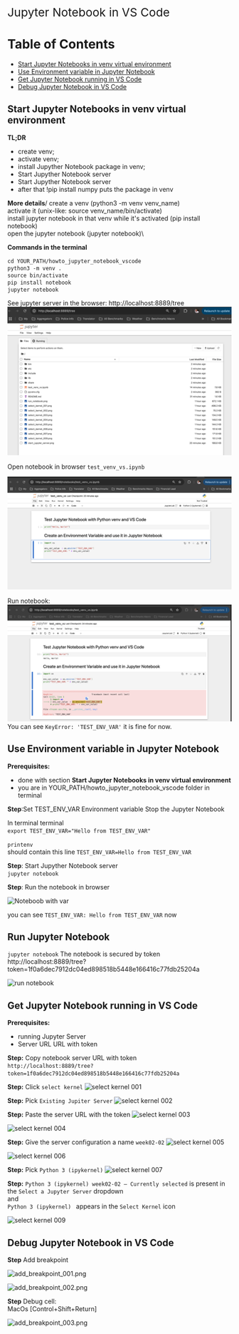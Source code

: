 <p style="font-size: 26px;"> Jupyter Notebook in VS Code </p>

# Table of Contents

- [Start Jupyter Notebooks in venv virtual environment](#start-jupyter-notebooks-in-venv-virtual-environment)
- [Use Environment variable in Jupyter Notebook](#use-environment-variable-in-jupyter-notebook)
- [Get Jupyter Notebook running in VS Code](#get-jupyter-notebook-running-in-vs-code)
- [Debug Jupyter Notebook in VS Code](#debug-jupyter-notebook-in-vs-code)

## Start Jupyter Notebooks in venv virtual environment 
**TL;DR**
- create venv;
- activate venv;
- install Jupyther Notebook package in venv;
- Start Jupyther Notebook server
- Start Jupyther Notebook server
- after that !pip install numpy puts the package in venv


**More details**/
create a venv  (python3 -m venv venv_name)\
activate it (unix-like: source venv_name/bin/activate)\
install jupyter notebook in that venv while it's activated (pip install notebook)\
open the jupyter notebook (jupyter notebook)\



**Commands in the terminal**
```
cd YOUR_PATH/howto_jupyter_notebook_vscode
python3 -m venv .
source bin/activate
pip install notebook
jupyter notebook
```

See jupyter server in the browser: http://localhost:8889/tree
![See jupyter server in the browser](start_jupyter_server.png)


Open notebook in browser ```test_venv_vs.ipynb```

![Open notebook in browser](open_notebook_in_browser.png)

Run notebook:
![Noteboob without var](run_notebook_no_var.png)
You can see ```KeyError: 'TEST_ENV_VAR'``` it is fine for now.



## Use Environment variable in Jupyter Notebook
**Prerequisites:**
- done with section **Start Jupyter Notebooks in venv virtual environment**
- you are in YOUR_PATH/howto_jupyter_notebook_vscode folder in terminal


**Step**:Set TEST_ENV_VAR Environment variable
Stop the Jupyter Notebook

In terminal terminal\
```export TEST_ENV_VAR="Hello from TEST_ENV_VAR"```

```printenv```\
should contain this line 
```TEST_ENV_VAR=Hello from TEST_ENV_VAR```

**Step**:  Start Jupyther Notebook server\
```jupyter notebook```

**Step**:  Run the notebook in browser

![Noteboob with var](run_notebook_with_var.png)

you can see ```TEST_ENV_VAR: Hello from TEST_ENV_VAR``` now 

## Run Jupyter Notebook 
```jupyter notebook```
The notebook is secured by token
http://localhost:8889/tree?token=1f0a6dec7912dc04ed898518b5448e166416c77fdb25204a

![run notebook](run_notebook.png)


## Get Jupyter Notebook running in VS Code 
**Prerequisites:**
- running Jupyter Server
- Server URL URL with token




**Step:**
Copy notebook server URL with token\
```http://localhost:8889/tree?token=1f0a6dec7912dc04ed898518b5448e166416c77fdb25204a```


**Step:**
Click ```select kernel```
![select kernel 001](select_kernel_001.png)

**Step:**
Pick ```Existing Jupiter Server```
![select kernel 002](select_kernel_002.png)

**Step:**
Paste the server URL with the token
![select kernel 003](select_kernel_003.png)

![select kernel 004](select_kernel_004.png)

**Step:**
Give the server configuration a name ```week02-02```
![select kernel 005](select_kernel_005.png)

![select kernel 006](select_kernel_006.png)

**Step:**
Pick ```Python 3 (ipykernel)```
![select kernel 007](select_kernel_007.png)

**Step:**
```Python 3 (ipykernel) week02-02 — Currently selected``` is present in the ```Select a Jupyter Server``` dropdown\
and\
```Python 3 (ipykernel) ``` appears in the ```Select Kernel``` icon

![select kernel 009](select_kernel_009.png)



## Debug Jupyter Notebook in VS Code

**Step** Add breakpoint

![add_breakpoint_001.png](add_breakpoint_001.png)

![add_breakpoint_002.png](add_breakpoint_002.png)

**Step** Debug cell:\
MacOs [Control+Shift+Return]

![add_breakpoint_003.png](add_breakpoint_003.png)



